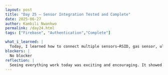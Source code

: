 ```yaml
---
layout: post
title: "Day 25 – Sensor Integration Tested and Complete"
date: 2025-06-27
author: Kambili Nwankwo
permalink: /day24.html
tags: ["Firebase", "Authentication","Complete"]

what_i_learned: |
  Today, I learned how to connect multiple sensors—RSID, gas sensor, ultrasonic sensor, and GPS tracker—to a Firebase Realtime Database. I saw how the data from each sensor was successfully sent and printed through the system. I also learned how to set up Firebase authentication and link the database over Wi-Fi. This helped me understand how cloud storage and IoT devices can communicate in real time. I saw how to structure sensor data and push it correctly to Firebase. I also learned how to confirm a successful connection and verify real-time data flow. Overall, it helped me improve my understanding of full-stack IoT integration.
blockers: |
  No blocker
reflection: |
  Seeing everything work today was exciting and encouraging. It showed how different components can come together in a real-world system. I now understand more about using Firebase with hardware projects, especially how to store and organize live data. This progress boosted my confidence in connecting software and hardware systems. I feel more capable of handling IoT and cloud tools. The experience made me realize how important it is to test step-by-step and validate each part. Today’s success motivates me to keep learning and try more advanced features like triggering alerts or using dashboards.
---
```

